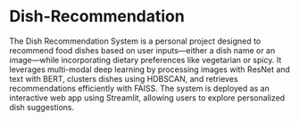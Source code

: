 # Dish-Recommendation
The Dish Recommendation System is a personal project designed to recommend food dishes based on user inputs—either a dish name or an image—while incorporating dietary preferences like vegetarian or spicy. It leverages multi-modal deep learning by processing images with ResNet and text with BERT, clusters dishes using HDBSCAN, and retrieves recommendations efficiently with FAISS. The system is deployed as an interactive web app using Streamlit, allowing users to explore personalized dish suggestions.
